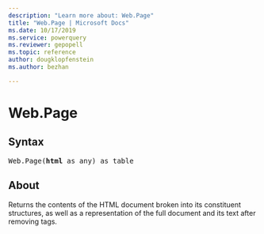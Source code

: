```yaml
---
description: "Learn more about: Web.Page"
title: "Web.Page | Microsoft Docs"
ms.date: 10/17/2019
ms.service: powerquery
ms.reviewer: gepopell
ms.topic: reference
author: dougklopfenstein
ms.author: bezhan

---
```

# Web.Page

## Syntax

<pre>
Web.Page(<b>html</b> as any) as table
</pre> 
  
## About  
Returns the contents of the HTML document broken into its constituent structures, as well as a representation of the full document and its text after removing tags.  

